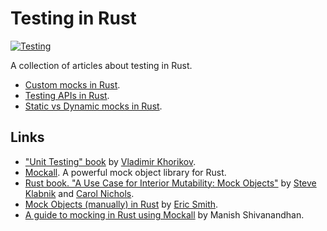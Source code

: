 # Testing in Rust

[![Testing](https://github.com/nautilus-cyberneering/testing-in-rust/actions/workflows/testing.yaml/badge.svg)](https://github.com/nautilus-cyberneering/testing-in-rust/actions/workflows/testing.yaml)

A collection of articles about testing in Rust.

- [Custom mocks in Rust](./docs/custom-mocks-in-rust.md).
- [Testing APIs in Rust](./docs/testing-apis-in-rust.md).
- [Static vs Dynamic mocks in Rust](./docs/static-vs-dynamic-mocks-in-rust.md).

## Links

- ["Unit Testing" book](https://www.manning.com/books/unit-testing) by [Vladimir Khorikov](https://github.com/vkhorikov).
- [Mockall](https://github.com/asomers/mockall). A powerful mock object library for Rust.
- [Rust book. "A Use Case for Interior Mutability: Mock Objects"](https://doc.rust-lang.org/book/ch15-05-interior-mutability.html#a-use-case-for-interior-mutability-mock-objects) by [Steve Klabnik](https://steveklabnik.com/) and [Carol Nichols](http://carol-nichols.com/).
- [Mock Objects (manually) in Rust](https://paytonrules.com/post/mock-objects-in-rust/) by [Eric Smith](https://github.com/paytonrules).
- [A guide to mocking in Rust using Mockall](https://blog.logrocket.com/guide-mocking-rust-mockall/) by Manish Shivanandhan.
